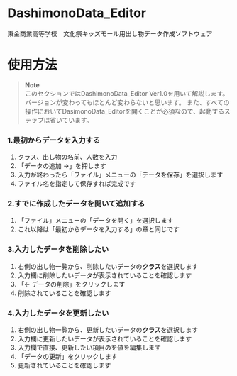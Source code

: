 # DashimonoData_Editor
東金商業高等学校　文化祭キッズモール用出し物データ作成ソフトウェア 

# 使用方法
> **Note**  
> このセクションではDashimonoData_Editor Ver1.0を用いて解説します。バージョンが変わってもほとんど変わらないと思います。
> また、すべての操作においてDasimonoData_Editorを開くことが必須なので、起動するステップは省いています。  
### 1.最初からデータを入力する

1. クラス、出し物の名前、人数を入力
1. 「データの追加 ->」を押します
1. 入力が終わったら「ファイル」メニューの「データを保存」を選択します
1. ファイル名を指定して保存すれば完成です

### 2.すでに作成したデータを開いて追加する

1. 「ファイル」メニューの「データを開く」を選択します
1. これ以降は「最初からデータを入力する」の章と同じです

### 3.入力したデータを削除したい

1. 右側の出し物一覧から、削除したいデータの**クラス**を選択します
1. 入力欄に削除したいデータが表示されていることを確認します
1. 「<- データの削除」をクリックします
1. 削除されていることを確認します

### 4.入力したデータを更新したい

1. 右側の出し物一覧から、更新したいデータの**クラス**を選択します
1. 入力欄に更新したいデータが表示されていることを確認します
1. 入力欄で直接、更新したい項目のを値を編集します
1. 「データの更新」をクリックします
1. 更新されていることを確認します
